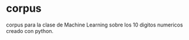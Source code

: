 # corpus
corpus para la clase de Machine Learning sobre los 10 digitos numericos creado con python.
